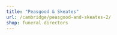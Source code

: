 ```yaml
---
title: "Peasgood & Skeates"
url: /cambridge/peasgood-and-skeates-2/
shop: funeral directors
---
```

